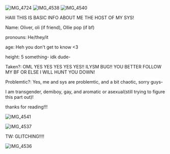 ![IMG_4724](https://github.com/user-attachments/assets/34e8a25f-f1f7-47a3-8d49-5b228494332a)
![IMG_4538](https://github.com/user-attachments/assets/a4fb7b48-53c7-4493-a8a3-5693e8dd14fe)
![IMG_4540](https://github.com/user-attachments/assets/e6416848-bf4c-4ffd-8488-ea8944f4b33e)


HAIII THIS IS BASIC INFO ABOUT ME THE HOST OF MY SYS!

Name: Oliver, oli (if friend), Ollie pop (if bf)

pronouns: He/they/it

age: Heh you don't get to know <3

height: 5 something- idk dude-

Taken?: OML YES YES YES YES YES!! ILYSM BUG!! YOU BETTER FOLLOW MY BF OR ELSE I WILL HUNT YOU DOWN!

Problemtic?: Yes, me and sys are problemtic, and a bit chaotic, sorry guys-

I am transgender, demiboy, gay, and aromatic or asexual(still trying to figure this part out)!

thanks for reading!!!


![IMG_4541](https://github.com/user-attachments/assets/cf1038ee-d943-4bb1-a4f9-628b763d7652)

![IMG_4537](https://github.com/user-attachments/assets/b1572e16-b387-4afd-8d26-7b63a9a347bf)

TW: GLITCHING!!!!










![IMG_4536](https://github.com/user-attachments/assets/b9d139c6-eaa4-4faa-a546-7653bf7b73cd)

<!--
**Rainy-chaos-sys/Rainy-chaos-sys** is a ✨ _special_ ✨ repository because its `README.md` (this file) appears on your GitHub profile.

Here are some ideas to get you started:

- 🔭 I’m currently working on ...
- 🌱 I’m currently learning ...
- 👯 I’m looking to collaborate on ...
- 🤔 I’m looking for help with ...
- 💬 Ask me about ...
- 📫 How to reach me: ...
- 😄 Pronouns: ...
- ⚡ Fun fact: ...
-->
